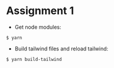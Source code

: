 # Assignment 1
- Get node modules:
```console
$ yarn
```
- Build tailwind files and reload tailwind: 
```bash
$ yarn build-tailwind
```
